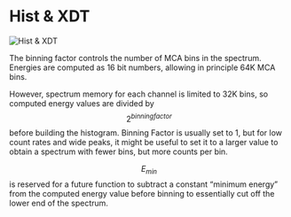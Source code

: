 <!-- MONITOR_HistXDT.md --- 
;; 
;; Description: 
;; Author: Hongyi Wu(吴鸿毅)
;; Email: wuhongyi@qq.com 
;; Created: 日 10月  7 09:05:37 2018 (+0800)
;; Last-Updated: 一 5月 20 10:59:57 2019 (+0800)
;;           By: Hongyi Wu(吴鸿毅)
;;     Update #: 2
;; URL: http://wuhongyi.cn -->

# Hist & XDT

![Hist & XDT](/img/HistXDT.png)

The binning factor controls the number of MCA bins in the spectrum. Energies are computed as 16 bit numbers, allowing in principle 64K MCA bins.

However, spectrum memory for each channel is limited to 32K bins, so computed energy values are divided by $$2^{binning factor}$$ before building the histogram. Binning Factor is usually set to 1, but for low count rates and wide peaks, it might be useful to set it to a larger value to obtain a spectrum with fewer bins, but more counts per bin.

$$E_{min}$$ is reserved for a future function to subtract a constant “minimum energy” from the computed energy value before binning to essentially cut off the lower end of the spectrum.

<!-- MONITOR_HistXDT.md ends here -->
